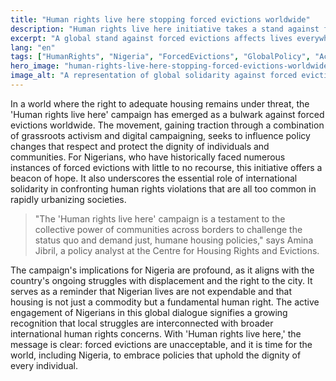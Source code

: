 ```yaml
---
title: "Human rights live here stopping forced evictions worldwide"
description: "Human rights live here initiative takes a stand against forced evictions, impacting lives globally, including Nigerians."
excerpt: "A global stand against forced evictions affects lives everywhere, especially in Nigeria."
lang: "en"
tags: ["HumanRights", "Nigeria", "ForcedEvictions", "GlobalPolicy", "Activism"]
hero_image: "human-rights-live-here-stopping-forced-evictions-worldwide.png"
image_alt: "A representation of global solidarity against forced evictions featuring Nigeria"
---
```


In a world where the right to adequate housing remains under threat, the 'Human rights live here' campaign has emerged as a bulwark against forced evictions worldwide. The movement, gaining traction through a combination of grassroots activism and digital campaigning, seeks to influence policy changes that respect and protect the dignity of individuals and communities. For Nigerians, who have historically faced numerous instances of forced evictions with little to no recourse, this initiative offers a beacon of hope. It also underscores the essential role of international solidarity in confronting human rights violations that are all too common in rapidly urbanizing societies.

> "The 'Human rights live here' campaign is a testament to the collective power of communities across borders to challenge the status quo and demand just, humane housing policies," says Amina Jibril, a policy analyst at the Centre for Housing Rights and Evictions.

The campaign's implications for Nigeria are profound, as it aligns with the country's ongoing struggles with displacement and the right to the city. It serves as a reminder that Nigerian lives are not expendable and that housing is not just a commodity but a fundamental human right. The active engagement of Nigerians in this global dialogue signifies a growing recognition that local struggles are interconnected with broader international human rights concerns. With 'Human rights live here,' the message is clear: forced evictions are unacceptable, and it is time for the world, including Nigeria, to embrace policies that uphold the dignity of every individual.